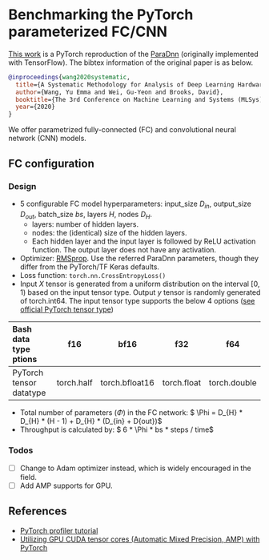 # Benchmarking the PyTorch parameterized FC/CNN

[This work](../pytorch-paradnn) is a PyTorch reproduction of the [ParaDnn](https://github.com/Emma926/paradnn)
(originally implemented with TensorFlow).
The bibtex information of the original paper is as below.

```bibtex
@inproceedings{wang2020systematic,
  title={A Systematic Methodology for Analysis of Deep Learning Hardware and Software Platforms},
  author={Wang, Yu Emma and Wei, Gu-Yeon and Brooks, David},
  booktitle={The 3rd Conference on Machine Learning and Systems (MLSys)},
  year={2020}
}
```

We offer parametrized fully-connected (FC) and convolutional neural network
(CNN) models.

## FC configuration

### Design

- 5 configurable FC model hyperparameters: input_size $D_{in}$, output_size $D_{out}$,
  batch_size $bs$, layers $H$, nodes $D_{H}$.
  - layers: number of hidden layers.
  - nodes: the (identical) size of the hidden layers.
  - Each hidden layer and the input layer is followed by ReLU activation function. The
    output layer does not have any activation.
- Optimizer: [RMSprop](https://pytorch.org/docs/stable/generated/torch.optim.RMSprop.html).
  Use the referred ParaDnn parameters, though they differ from the PyTorch/TF Keras defaults.
- Loss function: `torch.nn.CrossEntropyLoss()`
- Input $X$ tensor is generated from a uniform distribution on the interval [0, 1) based on
  the input tensor type. Output $y$ tensor is randomly generated of torch.int64.
  The input tensor type supports the below 4 options
  ([see official PyTorch tensor type](https://pytorch.org/docs/stable/tensors.html#data-types))


| Bash data type ptions   |  f16       |      bf16      |     f32     |     f64     |
| :---------------------- |:----------:| :------------: | :---------: | :----------: |
| PyTorch tensor datatype | torch.half | torch.bfloat16 | torch.float | torch.double |

- Total number of parameters ($\Phi$) in the FC network:
  $ \Phi = D_{H} * D_{H} * (H - 1) + D_{H} * (D_{in} + D{out})$
- Throughput is calculated by: $ 6 * \Phi * bs * steps / time$

### Todos

- [ ]  Change to Adam optimizer instead, which is widely encouraged in the field.
- [ ]  Add AMP supports for GPU.

## References

- [PyTorch profiler tutorial](https://pytorch.org/tutorials/recipes/recipes/profiler_recipe.html)
- [Utilizing GPU CUDA tensor cores (Automatic Mixed Precision, AMP) with PyTorch](https://pytorch.org/tutorials/recipes/recipes/amp_recipe.html)
